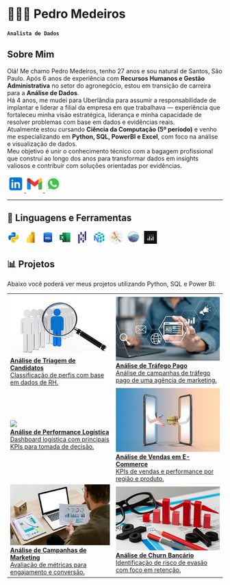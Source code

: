# 👩🏻‍💻 Pedro Medeiros

**`Analista de Dados`**

## Sobre Mim
Olá! Me chamo Pedro Medeiros, tenho 27 anos e sou natural de Santos, São Paulo. Após 6 anos de experiência com **Recursos Humanos e Gestão Administrativa** no setor do agronegócio, estou em transição de carreira para a **Análise de Dados**.\
Há 4 anos, me mudei para Uberlândia para assumir a responsabilidade de implantar e liderar a filial da empresa em que trabalhava — experiência que fortaleceu minha visão estratégica, liderança e minha capacidade de resolver problemas com base em dados e evidências reais.\
Atualmente estou cursando **Ciência da Computação (5º período)** e venho me especializando em **Python, SQL, PowerBI e Excel**, com foco na análise e visualização de dados.\
Meu objetivo é unir o conhecimento técnico com a bagagem profissional que construí ao longo dos anos para transformar dados em insights valiosos e contribuir com soluções orientadas por evidências.


<p align="left">
    <a href="https://www.linkedin.com/in/pedro-medeiros-6031232a2/" target="_blank">
        <img 
            alt="LinkedIn"
            title="LinkedIn"
            src="assets/icons8-linkedin.svg"
            width="40"
        />
    </a>
    <a href="mailto:pedro.canhete98@gmail.com" target="_blank">
        <img 
            alt="E-mail"
            title="E-mail"
            src="assets/icons8-gmail-novo.svg"
            width="40"
        />
    </a>
    <a href="https://wa.me/5534984086912" target="_blank">
        <img 
            alt="WhatsApp"
            title="WhatsApp"
            src="assets/icons8-whatsapp.svg"
            width="40"
            />
    </a>
</p>

---

## 🤖 Linguagens e Ferramentas

<img 
    align="left" 
    alt="Python"
    title="Python" 
    width="30px" 
    style="padding-right: 10px;" 
    src="assets/icons8-python.svg" 
/>
<img 
    align="left" 
    alt="PowerBI" 
    title="PowerBI"
    width="30px" 
    style="padding-right: 10px;" 
    src="assets/icons8-poder-bi-2021-48.png" 
/>
<img 
    align="left" 
    alt="SQL" 
    title="SQL"
    width="30px" 
    style="padding-right: 10px;" 
    src="assets/icons8-sql-48 (1).png" 
/>
<img 
    align="left" 
    alt="Excel"
    title="Excel" 
    width="30px" 
    style="padding-right: 10px;" 
    src="assets/icons8-microsoft-excel-2019-48.png" 
/>
<img 
    align="left" 
    alt="Pandas"
    title="Pandas" 
    width="30px" 
    style="padding-right: 10px;" 
    src="assets/icons8-pandas-48.png" 
/>
<img 
    align="left" 
    alt="Numpy"
    title="Numpy" 
    width="30px" 
    style="padding-right: 10px;" 
    src="assets/icons8-numpy.png" 
/>
<img 
    align="left" 
    alt="MatPlotLib"
    title="MatPlotLib" 
    width="30px" 
    style="padding-right: 10px;" 
    src="assets/icons8-matplotlib.svg" 
/>
<img 
    align="left" 
    alt="Seaborn"
    title="Seaborn" 
    width="30px" 
    style="padding-right: 10px;" 
    src="assets/icons8-seaborn.svg" 
/>
<img 
    align="left" 
    alt="Plotly"
    title="Plotly" 
    width="30px" 
    style="padding-right: 10px;" 
    src="assets/icons8.plotly.jpg" 
/>



<br/>
<br/>

## 📊 Projetos

Abaixo você poderá ver meus projetos utilizando Python, SQL e Power BI:

<table>
  <tr>
    <td>
      <a href="https://github.com/PedroCanhete/Projeto-RH" target="_blank">
        <img src="assets/triagemRH.jpeg" width="100%"/><br>
        <strong>Análise de Triagem de Candidatos</strong><br>
        Classificação de perfis com base em dados de RH.
      </a>
    </td>
    <td>
      <a href="https://github.com/PedroCanhete/Dashboard-TrafegoPago" target="_blank">
        <img src="assets/trafegoPago.jpeg" width="100%"/><br>
        <strong>Análise de Tráfego Pago</strong><br>
        Análise de campanhas de tráfego pago de uma agência de marketing.
      </a>
    </td>
  </tr>
  <tr>
    <td>
      <a href="https://github.com/PedroCanhete/Dashboard-Logistica" target="_blank">
        <img src="assets/logística.jpeg" width="100%"/><br>
        <strong>Análise de Performance Logística</strong><br>
        Dashboard logística com principais KPIs para tomada de decisão.
      </a>
    </td>
    <td>
      <a href="https://github.com/PedroCanhete/Dashboard-Vendas" target="_blank">
        <img src="assets/ecommerce.jpeg" width="100%"/><br>
        <strong>Análise de Vendas em E-Commerce</strong><br>
        KPIs de vendas e performance por região e produto.
      </a>
    </td>
  </tr>
  <tr>
    <td>
      <a href="https://github.com/PedroCanhete/Dashboard-Marketing" target="_blank">
        <img src="assets/marketing.jpeg" width="100%"/><br>
        <strong>Análise de Campanhas de Marketing</strong><br>
        Avaliação de métricas para engajamento e conversão.
      </a>
    </td>
    <td>
      <a href="https://github.com/PedroCanhete/Analise-de-Credito" target="_blank">
        <img src="assets/churn.jpeg" width="100%"/><br>
        <strong>Análise de Churn Bancário</strong><br>
        Identificação de risco de evasão com foco em retenção.
      </a>
    </td>
  </tr>
</table>
